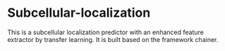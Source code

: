# Subcellular-localization
This is a subcellular localization predictor with an enhanced feature extractor by transfer learning. It is built based on the framework chainer.
